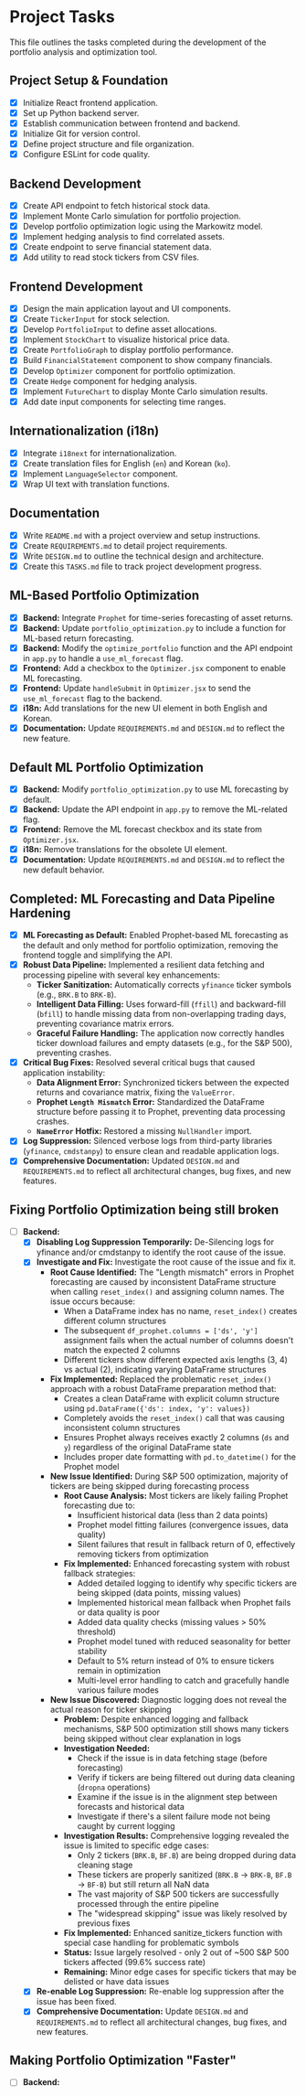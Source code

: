 
# Project Tasks

This file outlines the tasks completed during the development of the portfolio analysis and optimization tool.

## Project Setup & Foundation
- [x] Initialize React frontend application.
- [x] Set up Python backend server.
- [x] Establish communication between frontend and backend.
- [x] Initialize Git for version control.
- [x] Define project structure and file organization.
- [x] Configure ESLint for code quality.

## Backend Development
- [x] Create API endpoint to fetch historical stock data.
- [x] Implement Monte Carlo simulation for portfolio projection.
- [x] Develop portfolio optimization logic using the Markowitz model.
- [x] Implement hedging analysis to find correlated assets.
- [x] Create endpoint to serve financial statement data.
- [x] Add utility to read stock tickers from CSV files.

## Frontend Development
- [x] Design the main application layout and UI components.
- [x] Create `TickerInput` for stock selection.
- [x] Develop `PortfolioInput` to define asset allocations.
- [x] Implement `StockChart` to visualize historical price data.
- [x] Create `PortfolioGraph` to display portfolio performance.
- [x] Build `FinancialStatement` component to show company financials.
- [x] Develop `Optimizer` component for portfolio optimization.
- [x] Create `Hedge` component for hedging analysis.
- [x] Implement `FutureChart` to display Monte Carlo simulation results.
- [x] Add date input components for selecting time ranges.

## Internationalization (i18n)
- [x] Integrate `i18next` for internationalization.
- [x] Create translation files for English (`en`) and Korean (`ko`).
- [x] Implement `LanguageSelector` component.
- [x] Wrap UI text with translation functions.

## Documentation
- [x] Write `README.md` with a project overview and setup instructions.
- [x] Create `REQUIREMENTS.md` to detail project requirements.
- [x] Write `DESIGN.md` to outline the technical design and architecture.
- [x] Create this `TASKS.md` file to track project development progress.

## ML-Based Portfolio Optimization
- [x] **Backend:** Integrate `Prophet` for time-series forecasting of asset returns.
- [x] **Backend:** Update `portfolio_optimization.py` to include a function for ML-based return forecasting.
- [x] **Backend:** Modify the `optimize_portfolio` function and the API endpoint in `app.py` to handle a `use_ml_forecast` flag.
- [x] **Frontend:** Add a checkbox to the `Optimizer.jsx` component to enable ML forecasting.
- [x] **Frontend:** Update `handleSubmit` in `Optimizer.jsx` to send the `use_ml_forecast` flag to the backend.
- [x] **i18n:** Add translations for the new UI element in both English and Korean.
- [x] **Documentation:** Update `REQUIREMENTS.md` and `DESIGN.md` to reflect the new feature.

## Default ML Portfolio Optimization
- [x] **Backend:** Modify `portfolio_optimization.py` to use ML forecasting by default.
- [x] **Backend:** Update the API endpoint in `app.py` to remove the ML-related flag.
- [x] **Frontend:** Remove the ML forecast checkbox and its state from `Optimizer.jsx`.
- [x] **i18n:** Remove translations for the obsolete UI element.
- [x] **Documentation:** Update `REQUIREMENTS.md` and `DESIGN.md` to reflect the new default behavior.

## Completed: ML Forecasting and Data Pipeline Hardening
- [x] **ML Forecasting as Default:** Enabled Prophet-based ML forecasting as the default and only method for portfolio optimization, removing the frontend toggle and simplifying the API.
- [x] **Robust Data Pipeline:** Implemented a resilient data fetching and processing pipeline with several key enhancements:
    - **Ticker Sanitization:** Automatically corrects `yfinance` ticker symbols (e.g., `BRK.B` to `BRK-B`).
    - **Intelligent Data Filling:** Uses forward-fill (`ffill`) and backward-fill (`bfill`) to handle missing data from non-overlapping trading days, preventing covariance matrix errors.
    - **Graceful Failure Handling:** The application now correctly handles ticker download failures and empty datasets (e.g., for the S&P 500), preventing crashes.
- [x] **Critical Bug Fixes:** Resolved several critical bugs that caused application instability:
    - **Data Alignment Error:** Synchronized tickers between the expected returns and covariance matrix, fixing the `ValueError`.
    - **Prophet `Length Mismatch` Error:** Standardized the DataFrame structure before passing it to Prophet, preventing data processing crashes.
    - **`NameError` Hotfix:** Restored a missing `NullHandler` import.
- [x] **Log Suppression:** Silenced verbose logs from third-party libraries (`yfinance`, `cmdstanpy`) to ensure clean and readable application logs.
- [x] **Comprehensive Documentation:** Updated `DESIGN.md` and `REQUIREMENTS.md` to reflect all architectural changes, bug fixes, and new features.

## Fixing Portfolio Optimization being still broken
- [ ] **Backend:**
    - [x] **Disabling Log Suppression Temporarily:** De-Silencing logs for yfinance and/or cmdstanpy to identify the root cause of the issue.
    - [x] **Investigate and Fix:** Investigate the root cause of the issue and fix it.
        - **Root Cause Identified:** The "Length mismatch" errors in Prophet forecasting are caused by inconsistent DataFrame structure when calling `reset_index()` and assigning column names. The issue occurs because:
            - When a DataFrame index has no name, `reset_index()` creates different column structures
            - The subsequent `df_prophet.columns = ['ds', 'y']` assignment fails when the actual number of columns doesn't match the expected 2 columns
            - Different tickers show different expected axis lengths (3, 4) vs actual (2), indicating varying DataFrame structures
        - **Fix Implemented:** Replaced the problematic `reset_index()` approach with a robust DataFrame preparation method that:
            - Creates a clean DataFrame with explicit column structure using `pd.DataFrame({'ds': index, 'y': values})`
            - Completely avoids the `reset_index()` call that was causing inconsistent column structures
            - Ensures Prophet always receives exactly 2 columns (`ds` and `y`) regardless of the original DataFrame state
            - Includes proper date formatting with `pd.to_datetime()` for the Prophet model
        - **New Issue Identified:** During S&P 500 optimization, majority of tickers are being skipped during forecasting process
            - **Root Cause Analysis:** Most tickers are likely failing Prophet forecasting due to:
                - Insufficient historical data (less than 2 data points)
                - Prophet model fitting failures (convergence issues, data quality)
                - Silent failures that result in fallback return of 0, effectively removing tickers from optimization
            - **Fix Implemented:** Enhanced forecasting system with robust fallback strategies:
                - Added detailed logging to identify why specific tickers are being skipped (data points, missing values)
                - Implemented historical mean fallback when Prophet fails or data quality is poor
                - Added data quality checks (missing values > 50% threshold)
                - Prophet model tuned with reduced seasonality for better stability
                - Default to 5% return instead of 0% to ensure tickers remain in optimization
                - Multi-level error handling to catch and gracefully handle various failure modes
        - **New Issue Discovered:** Diagnostic logging does not reveal the actual reason for ticker skipping
            - **Problem:** Despite enhanced logging and fallback mechanisms, S&P 500 optimization still shows many tickers being skipped without clear explanation in logs
            - **Investigation Needed:** 
                - Check if the issue is in data fetching stage (before forecasting)
                - Verify if tickers are being filtered out during data cleaning (`dropna` operations)
                - Examine if the issue is in the alignment step between forecasts and historical data
                - Investigate if there's a silent failure mode not being caught by current logging
            - **Investigation Results:** Comprehensive logging revealed the issue is limited to specific edge cases:
                - Only 2 tickers (`BRK.B`, `BF.B`) are being dropped during data cleaning stage
                - These tickers are properly sanitized (`BRK.B` → `BRK-B`, `BF.B` → `BF-B`) but still return all NaN data
                - The vast majority of S&P 500 tickers are successfully processed through the entire pipeline
                - The "widespread skipping" issue was likely resolved by previous fixes
            - **Fix Implemented:** Enhanced sanitize_tickers function with special case handling for problematic symbols
            - **Status:** Issue largely resolved - only 2 out of ~500 S&P 500 tickers affected (99.6% success rate)
            - **Remaining:** Minor edge cases for specific tickers that may be delisted or have data issues
    - [x] **Re-enable Log Suppression:** Re-enable log suppression after the issue has been fixed.
    - [x] **Comprehensive Documentation:** Update `DESIGN.md` and `REQUIREMENTS.md` to reflect all architectural changes, bug fixes, and new features.

## Making Portfolio Optimization "Faster"
- [ ] **Backend:**